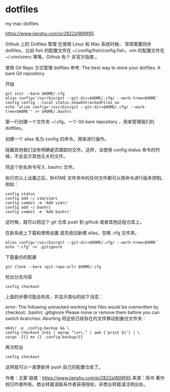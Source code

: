 # dotfiles
my mac dotfiles

https://www.jianshu.com/p/2822a1899f95

Github 上的 Dotfiles 管理
在使用 Linux 和 Mac 系统时候， 常常需要同步 dotfiles。比如 fish 的配置文件在 ~/.config/fish/config.fish，vim 的配置文件在 ~/.vim/vimrc 等等。Github 有个 非官方指南 。

使用 Git Repo 方式管理 dotfiles
参考: The best way to store your dotfiles: A bare Git repository

开始
```
git init --bare $HOME/.cfg
alias config='/usr/bin/git --git-dir=$HOME/.cfg/ --work-tree=$HOME'
config config --local status.showUntrackedFiles no
echo "alias config='/usr/bin/git --git-dir=$HOME/.cfg/ --work-tree=$HOME'" >> $HOME/.bashrc
```
第一行创建一个文件夹 ~/.cfg，一个 Git bare repository ，用来管理我们的 dotfiles。

创建一个 alias 名为 config 的命令，用来进行操作。

隐藏其他我们没有明确是否跟踪的文件。这样，当使用 config status 命令的时候，不会显示其他无关的文件。

将这个别名命令写入 .bashrc 文件。

执行完以上设置之后，$HOME 文件夹中的任何文件都可以用命令进行版本控制。例如：
```
config status
config add ~/.vim/vimrc
config commit -m 'Add vimrc'
config add ~/.bashrc
config commit -m 'Add bashrc'
```
这时候，就可以把这个 git 仓库 push 到 github 或者其他远程仓库上。

在新系统上下载和使用设置
首先依旧新建 alias，忽略 .cfg 文件夹。
```
alias config='/usr/bin/git --git-dir=$HOME/.cfg/ --work-tree=$HOME'
echo ".cfg" >> .gitignore
```
下载备份的配置
```
git clone --bare <git-repo-url> $HOME/.cfg
```
检出分支内容
```
config checkout
```
上面的步骤可能会失败，并显示类似的如下消息：

error: The following untracked working tree files would be overwritten by checkout:
    .bashrc
    .gitignore
Please move or remove them before you can switch branches.
Aborting
将这些已经存在的文件移动到备份文件夹：
```
mkdir -p .config-backup && \
config checkout 2>&1 | egrep "\s+\." | awk {'print $1'} | \
xargs -I{} mv {} .config-backup/{}
```
再次检出
```
config checkout
```
这样就可以一直更新并 push 自己的配置仓库了。

作者：北冢
链接：https://www.jianshu.com/p/2822a1899f95
来源：简书
著作权归作者所有。商业转载请联系作者获得授权，非商业转载请注明出处。

